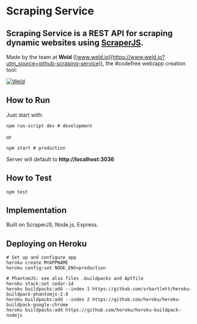 # Scraping Service

**Scraping Service** is a REST API for scraping dynamic websites using [ScraperJS](https://github.com/ruipgil/scraperjs).
----------

Made by the team at **Weld** ([www.weld.io](https://www.weld.io?utm_source=github-scraping-service)), the #codefree web/app creation tool:

[![Weld](https://s3-eu-west-1.amazonaws.com/weld-social-and-blog/gif/weld_explained.gif?v2)](https://www.weld.io?utm_source=github-scraping-service)


## How to Run

Just start with:

	npm run-script dev # development

or

	npm start # production

Server will default to **http://localhost:3036**


## How to Test

	npm test


## Implementation

Built on ScraperJS, Node.js, Express.


## Deploying on Heroku

	# Set up and configure app
	heroku create MYAPPNAME
	heroku config:set NODE_ENV=production

	# PhantomJS: see also files .buildpacks and Aptfile
	heroku stack:set cedar-14
	heroku buildpacks:add --index 1 https://github.com/srbartlett/heroku-buildpack-phantomjs-2.0
	heroku buildpacks:add --index 2 https://github.com/heroku/heroku-buildpack-google-chrome
	heroku buildpacks:add https://github.com/heroku/heroku-buildpack-nodejs
